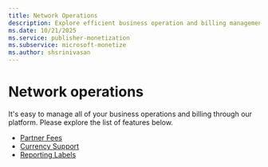 ```yaml
---
title: Network Operations
description: Explore efficient business operation and billing management on our platform. Easily handle all tasks through the listed features.
ms.date: 10/21/2025
ms.service: publisher-monetization
ms.subservice: microsoft-monetize
ms.author: shsrinivasan
---
```


# Network operations

It's easy to manage all of your business operations and billing through our platform. Please explore the list of features below.

- [Partner Fees](partner-fees.md)
- [Currency Support](currency-support.md)
- [Reporting Labels](reporting-labels.md)
